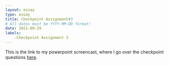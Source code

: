 ```yaml
---
layout: essay
type: essay
title: Checkpoint Assignment#3
# All dates must be YYYY-MM-DD format!
date: 2021-09-29
labels:
    -Checkpoint Assignment 3
---
```

This is the link to my powerpoint screencast, where I go over the checkpoint questions [here](https://youtu.be/ztiVhYo_Lv0). 

